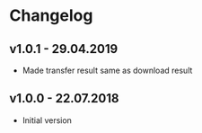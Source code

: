# Changelog

## v1.0.1 - 29.04.2019
 * Made transfer result same as download result

## v1.0.0 - 22.07.2018
 * Initial version